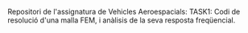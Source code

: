 Repositori de l'assignatura de Vehicles Aeroespacials:
TASK1: Codi de resolució d'una malla FEM, i anàlisis de la seva resposta freqüencial.
